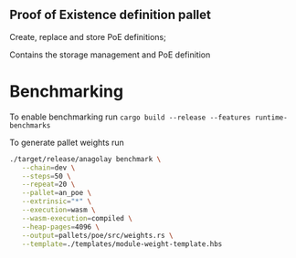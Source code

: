 ## Proof of Existence definition pallet

Create, replace and store PoE definitions;

Contains the storage management and PoE definition

# Benchmarking

To enable benchmarking run `cargo build --release --features runtime-benchmarks`

To generate pallet weights run

```sh
./target/release/anagolay benchmark \
   --chain=dev \
   --steps=50 \
   --repeat=20 \
   --pallet=an_poe \
   --extrinsic="*" \
   --execution=wasm \
   --wasm-execution=compiled \
   --heap-pages=4096 \
   --output=pallets/poe/src/weights.rs \
   --template=./templates/module-weight-template.hbs
```

